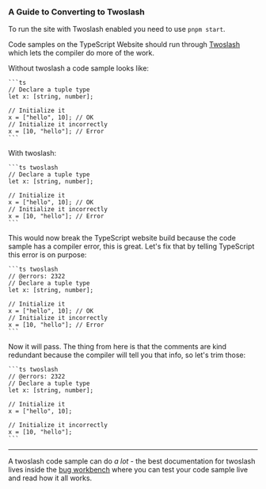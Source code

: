 ### A Guide to Converting to Twoslash

To run the site with Twoslash enabled you need to use `pnpm start`.

Code samples on the TypeScript Website should run through [Twoslash](https://github.com/microsoft/TypeScript-Website/tree/v2/packages/ts-twoslasher#typescript-twoslash) which lets the compiler do more of the work.

Without twoslash a code sample looks like:

````
```ts
// Declare a tuple type
let x: [string, number];

// Initialize it
x = ["hello", 10]; // OK
// Initialize it incorrectly
x = [10, "hello"]; // Error
```
````

With twoslash:

````
```ts twoslash
// Declare a tuple type
let x: [string, number];

// Initialize it
x = ["hello", 10]; // OK
// Initialize it incorrectly
x = [10, "hello"]; // Error
```
````

This would now break the TypeScript website build because the code sample has a compiler error, this is great. Let's fix that by telling TypeScript this error is on purpose:

````
```ts twoslash
// @errors: 2322
// Declare a tuple type
let x: [string, number];

// Initialize it
x = ["hello", 10]; // OK
// Initialize it incorrectly
x = [10, "hello"]; // Error
```
````

Now it will pass. The thing from here is that the comments are kind redundant because the compiler will tell you that info, so let's trim those:

````
```ts twoslash
// @errors: 2322
// Declare a tuple type
let x: [string, number];

// Initialize it
x = ["hello", 10];

// Initialize it incorrectly
x = [10, "hello"];
```
````

---

A twoslash code sample can do _a lot_ - the best documentation for twoslash lives inside the [bug workbench](https://www.typescriptlang.org/dev/bug-workbench) where you can test your code sample live and read how it all works.
